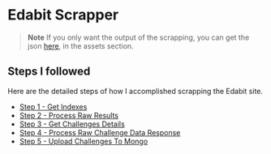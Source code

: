 # Edabit Scrapper

> **Note**
> If you only want the output of the scrapping, you can get the json [here](https://github.com/roeeyn/edabit-scrapper/releases/tag/v1.0.0), in the assets section.

## Steps I followed

Here are the detailed steps of how I accomplished scrapping the Edabit site.

- [Step 1 - Get Indexes](1_get_indexes/)
- [Step 2 - Process Raw Results](2_process_raw_results/)
- [Step 3 - Get Challenges Details](3_get_challenges_details/)
- [Step 4 - Process Raw Challenge Data Response](4_process_raw_challenge_data_response/)
- [Step 5 - Upload Challenges To Mongo](5_upload_challenges_to_mongo/)

